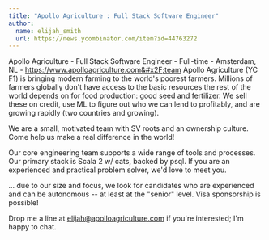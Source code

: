 ```yaml
---
title: "Apollo Agriculture : Full Stack Software Engineer"
author:
  name: elijah_smith
  url: https://news.ycombinator.com/item?id=44763272
---
```


<JobNavigation />

Apollo Agriculture - Full Stack Software Engineer - Full-time - Amsterdam, NL - <a href="https:&#x2F;&#x2F;www.apolloagriculture.com&#x2F;team" rel="nofollow">https:&#x2F;&#x2F;www.apolloagriculture.com&#x2F;team</a>
Apollo Agriculture (YC F1) is bringing modern farming to the world&#x27;s poorest farmers. Millions of farmers globally don&#x27;t have access to the basic resources the rest of the world depends on for food production: good seed and fertilizer. We sell these on credit, use ML to figure out who we can lend to profitably, and are growing rapidly (two countries and growing).

We are a small, motivated team with SV roots and an ownership culture. Come help us make a real difference in the world!

Our core engineering team supports a wide range of tools and processes. Our primary stack is Scala 2 w&#x2F; cats, backed by psql. If you are an experienced and practical problem solver, we&#x27;d love to meet you.

... due to our size and focus, we look for candidates who are experienced and can be autonomous -- at least at the &quot;senior&quot; level. Visa sponsorship is possible!

Drop me a line at elijah@apolloagriculture.com if you&#x27;re interested; I&#x27;m happy to chat.
<JobApplication />

